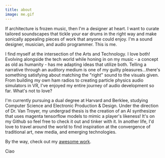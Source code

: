 ```yaml
---
title: about
image: me.gif
---
```

If architecture is frozen music, then I'm a designer at heart. I want to curate tailored soundscapes that tickle your ear drums in the right way and make sonically appealing pieces of work that anyone could enjoy. I'm a sound designer, musician, and audio programmer. This is me.

I find myself at the intersection of the Arts and Technology. I love both! Evolving alongside the tech world while honing in on my music - a concept as old as humanity - has me adapting ideas that utilize both. Telling a narrative through an auditory medium is one of my guilty pleasures...there's something satisfying about matching the "right" sound to the visuals given. From building my own ham radios to creating particle physics audio simulators in VR, I've enjoyed my entire journey of audio development so far. What's not to love? 

I'm currently pursuing a dual degree at Harvard and Berklee, studying Computer Science and Electronic Production & Design. Under the direction of Dr. Van Troyer, my undergrad thesis is the creation of an AI synthesizer that uses magenta tensorflow models to mimic a player's likeness! It's on my Github so feel free to check it out and tinker with it.
In another life, I'd love to travel around the world to find inspiration at the convergence of traditional art, new media, and emerging technologies.

 

By the way, check out my <a href="#Portfolio">awesome work</a>.
 

Ciao
